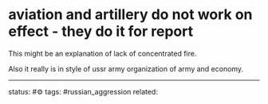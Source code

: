 # aviation and artillery do not work on effect - they do it for report
This might be an explanation of lack of concentrated fire.

Also it really is in style of ussr army organization of army and economy.


---
status: #⚙️ 
tags: #russian_aggression 
related: 